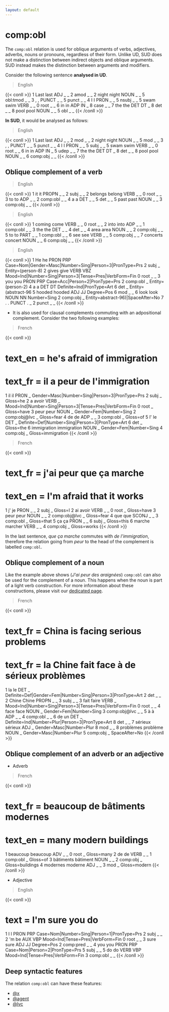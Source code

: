 ```yaml
---
layout: default
---
```


# **comp:obl**
The `comp:obl` relation is used for oblique arguments of verbs, adjectives, adverbs, nouns or pronouns, regardless of their form. Unlike UD, SUD does not make a distinction between indirect objects and oblique arguments. SUD instead makes the distinction between arguments and modifiers.

Consider the following sentence **analysed in UD**.

> English

{{< conll >}}
1	Last	last	ADJ	_	_	2	amod	_	_
2	night	night	NOUN	_	_	5	obl:tmod	_	_
3	,	,	PUNCT	_	_	5	punct	_	_
4	I	I	PRON	_	_	5	nsubj	_	_
5	swam	swim	VERB	_	_	0	root	_	_
6	in	in	ADP	IN	_	8	case	_	_
7	the	the	DET	DT	_	8	det	_	_
8	pool	pool	NOUN	_	_	5	obl	_	_
{{< /conll >}}

**In SUD**, it would be analysed as follows:

> English

{{< conll >}}
1	Last	last	ADJ	_	_	2	mod	_	_
2	night	night	NOUN	_	_	5	mod	_	_
3	,	,	PUNCT	_	_	5	punct	_	_
4	I	I	PRON	_	_	5	subj	_	_
5	swam	swim	VERB	_	_	0	root	_	_
6	in	in	ADP	IN	_	5	udep	_	_
7	the	the	DET	DT	_	8	det	_	_
8	pool	pool	NOUN	_	_	6	comp:obj	_	_
{{< /conll >}}

## Oblique complement of a verb

> English

{{< conll >}}
1	it	it	PROPN	_	_	2	subj	_	_
2	belongs	belong	VERB	_	_	0	root	_	_
3	to	to	ADP	_	_	2	comp:obl	_	_
4	a	a	DET	_	_	5	det	_	_
5	past	past	NOUN	_	_	3	comp:obj	_	_
{{< /conll >}}

> English

{{< conll >}}
1	coming	come	VERB	_	_	0	root	_	_
2	into	into	ADP	_	_	1	comp:obl	_	_
3	the	the	DET	_	_	4	det	_	_
4	area	area	NOUN	_	_	2	comp:obj	_	_
5	to	to	PART	_	_	1	comp:obl	_	_
6	see	see	VERB	_	_	5	comp:obj	_	_
7	concerts	concert	NOUN	_	_	6	comp:obj	_	_
{{< /conll >}}

> English

{{< conll >}}
1	He	he	PRON	PRP	Case=Nom|Gender=Masc|Number=Sing|Person=3|PronType=Prs	2	subj	_	Entity=(person-8)
2	gives	give	VERB	VBZ	Mood=Ind|Number=Sing|Person=3|Tense=Pres|VerbForm=Fin	0	root	_	_
3	you	you	PRON	PRP	Case=Acc|Person=2|PronType=Prs	2	comp:obl	_	Entity=(person-2)
4	a	a	DET	DT	Definite=Ind|PronType=Art	6	det	_	Entity=(abstract-96
5	hooded	hooded	ADJ	JJ	Degree=Pos	6	mod	_	_
6	look	look	NOUN	NN	Number=Sing	2	comp:obj	_	Entity=abstract-96)|SpaceAfter=No
7	.	.	PUNCT	.	_	2	punct	_	_
{{< /conll >}}

* It is also used for clausal complements commuting with an adpositional complement.
Consider the two following examples:

> French

{{< conll >}}
# text_en = he's afraid of immigration
# text_fr = il a peur de l'immigration
1	il	il	PRON	_	Gender=Masc|Number=Sing|Person=3|PronType=Prs	2	subj	_	Gloss=he
2	a	avoir	VERB	_	Mood=Ind|Number=Sing|Person=3|Tense=Pres|VerbForm=Fin	0	root	_	Gloss=have
3	peur	peur	NOUN	_	Gender=Fem|Number=Sing	2	comp:obj@lvc	_	Gloss=fear
4	de	de	ADP	_	_	3	comp:obl	_	Gloss=of
5	l'	le	DET	_	Definite=Def|Number=Sing|Person=3|PronType=Art	6	det	_	Gloss=the
6	immigration	immigration	NOUN	_	Gender=Fem|Number=Sing	4	comp:obj	_	Gloss=immigration
{{< /conll >}}

> French

{{< conll >}}
# text_fr = j'ai peur que ça marche
# text_en = I'm afraid that it works
1	j'	je	PRON	_	_	2	subj	_	Gloss=I
2	ai	avoir	VERB	_	_	0	root	_	Gloss=have
3	peur	peur	NOUN	_	_	2	comp:obj@lvc	_	Gloss=fear
4	que	que	SCONJ	_	_	3	comp:obl	_	Gloss=that
5	ça	ça	PRON	_	_	6	subj	_	Gloss=this
6	marche	marcher	VERB	_	_	4	comp:obj	_	Gloss=works
{{< /conll >}}

In the last sentence, *que ça marche* commutes with *de l'immigration*, therefore the relation going from *peur* to the head of the complement is labelled `comp:obl`.

## Oblique complement of a noun

Like the example above shows (*J'ai peur des araignées*) `comp:obl` can also be used for the complement of a noun. This happens when the noun is part of a light verb construction. For more information about these constructions, please visit our [dedicated page](../../particular_phenomena/lvc).

> French

{{< conll >}}
# text_fr = China is facing serious problems
# text_fr = la Chine fait face à de sérieux problèmes
1	la	le	DET	_	Definite=Def|Gender=Fem|Number=Sing|Person=3|PronType=Art	2	det	_	_
2	Chine	Chine	PROPN	_	_	3	subj	_	_
3	fait	faire	VERB	_	Mood=Ind|Number=Sing|Person=3|Tense=Pres|VerbForm=Fin	0	root	_	_
4	face	face	NOUN	_	Gender=Fem|Number=Sing	3	comp:obj@lvc	_	_
5	à	à	ADP	_	_	4	comp:obl	_	_
6	de	un	DET	_	Definite=Ind|Number=Plur|Person=3|PronType=Art	8	det	_	_
7	sérieux	sérieux	ADJ	_	Gender=Masc|Number=Plur	8	mod	_	_
8	problèmes	problème	NOUN	_	Gender=Masc|Number=Plur	5	comp:obj	_	SpaceAfter=No
{{< /conll >}}


## Oblique complement of an adverb or an adjective
* Adverb

> French

{{< conll >}}
# text_fr = beaucoup de bâtiments modernes
# text_en = many modern buildings
1	beaucoup	beaucoup	ADV	_	_	0	root	_	Gloss=many
2	de	de	VERB	_	_	1	comp:obl	_	Gloss=of
3	bâtiments	bâtiment	NOUN	_	_	2	comp:obj	_	Gloss=buildings
4	modernes	moderne	ADJ	_	_	3	mod	_	Gloss=modern
{{< /conll >}}

* Adjective

> English

{{< conll >}}
# text = I'm sure you do
1	I	I	PRON	PRP	Case=Nom|Number=Sing|Person=1|PronType=Prs	2	subj	_	_
2	'm	be	AUX	VBP	Mood=Ind|Tense=Pres|VerbForm=Fin	0	root	_	_
3	sure	sure	ADJ	JJ	Degree=Pos	2	comp:pred	_	_
4	you	you	PRON	PRP	Case=Nom|Person=2|PronType=Prs	5	subj	_	_
5	do	do	VERB	VBP	Mood=Ind|Tense=Pres|VerbForm=Fin	3	comp:obl	_	_
{{< /conll >}}

## Deep syntactic features
The relation `comp:obl` can have these features:
* [@x](../../deep_features/x)
* [@agent](../../deep_features/agent)
* [@lvc](../../deep_features/lvc)
